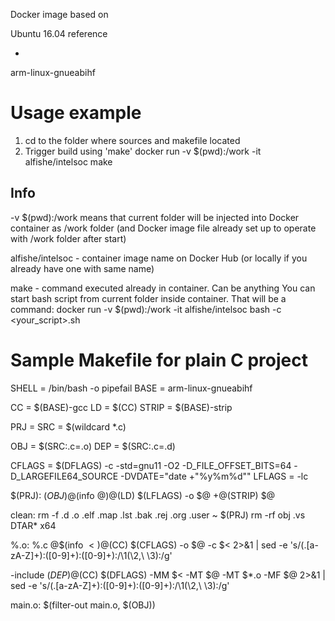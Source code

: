Docker image based on

Ubuntu 16.04 reference

+

arm-linux-gnueabihf


# Usage example
1) cd to the folder where sources and makefile located
2) Trigger build using 'make'
docker run -v $(pwd):/work -it alfishe/intelsoc make

## Info
-v $(pwd):/work means that current folder will be injected into Docker container as /work folder (and Docker image file already set up to operate with /work folder after start)


alfishe/intelsoc - container image name on Docker Hub (or locally if you already have one with same name)


make - command executed already in container. Can be anything
You can start bash script from current folder inside container. That will be a command:
docker run -v $(pwd):/work -it alfishe/intelsoc bash -c <your_script>.sh


# Sample Makefile for plain C project
SHELL = /bin/bash -o pipefail
BASE = arm-linux-gnueabihf

CC = $(BASE)-gcc
LD = $(CC)
STRIP = $(BASE)-strip

PRJ = <ProjectName>
SRC = $(wildcard *.c)

OBJ = $(SRC:.c=.o)
DEP = $(SRC:.c=.d)

CFLAGS = $(DFLAGS) -c -std=gnu11 -O2 -D_FILE_OFFSET_BITS=64 -D_LARGEFILE64_SOURCE -DVDATE=\"date +"%y%m%d"\"
LFLAGS = -lc

$(PRJ): $(OBJ)
@$(info $@)
@$(LD) $(LFLAGS) -o $@ $+
@$(STRIP) $@

clean:
rm -f .d .o .elf .map .lst .bak .rej .org .user ~ $(PRJ)
rm -rf obj .vs DTAR* x64

%.o: %.c
@$(info $<)
@$(CC) $(CFLAGS) -o $@ -c $< 2>&1 | sed -e 's/(.[a-zA-Z]+):([0-9]+):([0-9]+):/\1(\2,\ \3):/g'

-include $(DEP)
%.d: %.c
@$(CC) $(DFLAGS) -MM $< -MT $@ -MT $*.o -MF $@ 2>&1 | sed -e 's/(.[a-zA-Z]+):([0-9]+):([0-9]+):/\1(\2,\ \3):/g'

main.o: $(filter-out main.o, $(OBJ))

